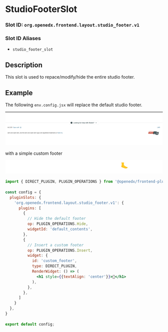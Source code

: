 # StudioFooterSlot

### Slot ID: `org.openedx.frontend.layout.studio_footer.v1`

### Slot ID Aliases
* `studio_footer_slot`

## Description

This slot is used to repace/modify/hide the entire studio footer.

## Example

The following `env.config.jsx` will replace the default studio footer.

![Screenshot of default studio footer](./images/default_studio_footer.png)

with a simple custom footer

![Screenshot of custom footer](./images/custom_footer.png)

```jsx
import { DIRECT_PLUGIN, PLUGIN_OPERATIONS } from '@openedx/frontend-plugin-framework';

const config = {
  pluginSlots: {
    'org.openedx.frontend.layout.studio_footer.v1': {
      plugins: [
        {
          // Hide the default footer
          op: PLUGIN_OPERATIONS.Hide,
          widgetId: 'default_contents',
        },
        {
          // Insert a custom footer
          op: PLUGIN_OPERATIONS.Insert,
          widget: {
            id: 'custom_footer',
            type: DIRECT_PLUGIN,
            RenderWidget: () => (
              <h1 style={{textAlign: 'center'}}>🦶</h1>
            ),
          },
        },
      ]
    }
  },
}

export default config;
```